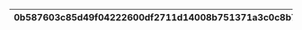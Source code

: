 |0b587603c85d49f04222600df2711d14008b751371a3c0c8b721bedc9d610317|d0da6aad5cc7d4744d6eb1a72248653f6bd0d69de3151455eeb9e2de1acb07c9|ecdd10f247aed2b0c6d8aba8979cee7527ce0da580e126553971f0854587948d|a4eba4d309e5f2fb3ab074500a0fb9ed7d6efdf5386e810e9f2dada4c8a33918|f943cd1050717d673b05346c166ede71cc86f4de4b3df6a2a0f5c43a792f2858|3e59a6c17a59cb940e0dcb6a39b3d3b27a9ebd1b4e2b8c9995bdd8764e75bddc|f125c085425f0aff101c4235f6fc5851a5cbb4f55d7db0d9dd4480379199f4e7|e69c12ae5391e2d7325ec355ae63846456316c4320dc12751021b4e1af28e69e|96b1894c1f62949d1bfd77771b9dd9224b9682a468c221a3209ead1afd4d3901|8f199f76f169c1c4f78c7e591a3c93e5996ca22196d9e1fed1aeb28f2f3075d0|1f995554884ca187a14f56da0bbad40cdc7286d9c21185c2108ad00eab600a75|
| --- | --- | --- | --- | --- | --- | --- | --- | --- | --- | --- |